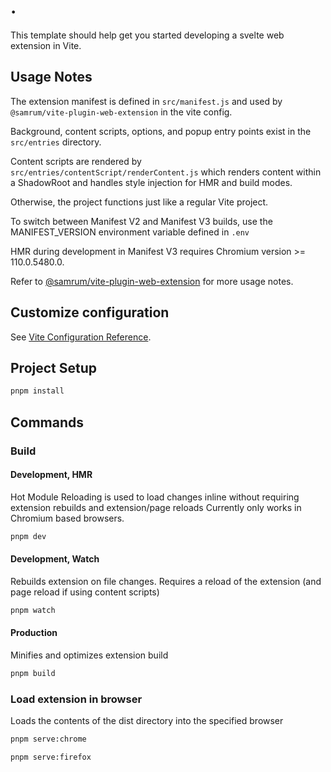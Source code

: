 # .

This template should help get you started developing a svelte web extension in Vite.

## Usage Notes

The extension manifest is defined in `src/manifest.js` and used by `@samrum/vite-plugin-web-extension` in the vite config.

Background, content scripts, options, and popup entry points exist in the `src/entries` directory. 

Content scripts are rendered by `src/entries/contentScript/renderContent.js` which renders content within a ShadowRoot
and handles style injection for HMR and build modes.

Otherwise, the project functions just like a regular Vite project.

To switch between Manifest V2 and Manifest V3 builds, use the MANIFEST_VERSION environment variable defined in `.env`

HMR during development in Manifest V3 requires Chromium version >= 110.0.5480.0.

Refer to [@samrum/vite-plugin-web-extension](https://github.com/samrum/vite-plugin-web-extension) for more usage notes.

## Customize configuration

See [Vite Configuration Reference](https://vitejs.dev/config/).

## Project Setup

```sh
pnpm install
```

## Commands
### Build
#### Development, HMR

Hot Module Reloading is used to load changes inline without requiring extension rebuilds and extension/page reloads
Currently only works in Chromium based browsers.
```sh
pnpm dev
```

#### Development, Watch

Rebuilds extension on file changes. Requires a reload of the extension (and page reload if using content scripts)
```sh
pnpm watch
```

#### Production

Minifies and optimizes extension build
```sh
pnpm build
```

### Load extension in browser

Loads the contents of the dist directory into the specified browser
```sh
pnpm serve:chrome
```

```sh
pnpm serve:firefox
```

